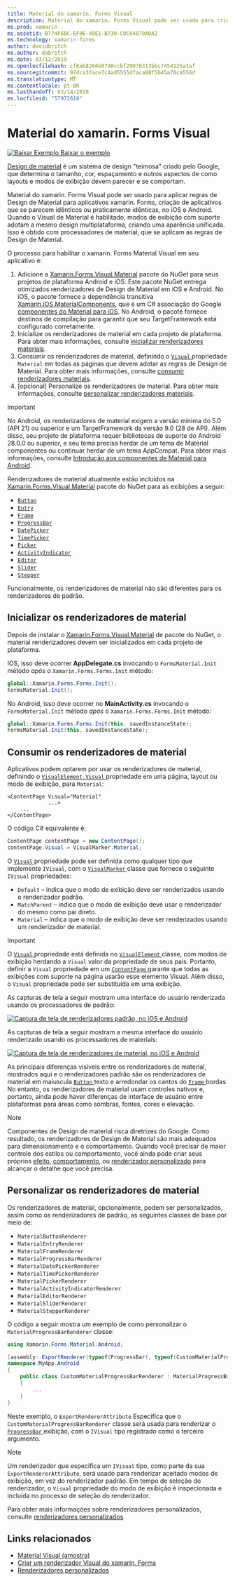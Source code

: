 ```yaml
---
title: Material do xamarin. Forms Visual
description: Material do xamarin. Forms Visual pode ser usado para criar aplicativos xamarin. Forms que se parecem idênticos ou praticamente idênticas, no iOS e Android.
ms.prod: xamarin
ms.assetid: B774F68C-EF9E-49E1-B738-CDC64879ADA2
ms.technology: xamarin-forms
author: davidbritch
ms.author: dabritch
ms.date: 03/12/2019
ms.openlocfilehash: cf6ab8266b0798ccbf29078313bbc7454125a1af
ms.sourcegitcommit: 97dca3face7c4ad5555dfaca88f5b45a70ca556d
ms.translationtype: MT
ms.contentlocale: pt-BR
ms.lasthandoff: 03/14/2019
ms.locfileid: "57972618"
---
```

# <a name="xamarinforms-material-visual"></a>Material do xamarin. Forms Visual

[![Baixar Exemplo](~/media/shared/download.png) Baixar o exemplo](https://developer.xamarin.com/samples/xamarin-forms/UserInterface/VisualDemos/)

[Design de material](https://material.io) é um sistema de design "teimosa" criado pelo Google, que determina o tamanho, cor, espaçamento e outros aspectos de como layouts e modos de exibição devem parecer e se comportam.

Material do xamarin. Forms Visual pode ser usado para aplicar regras de Design de Material para aplicativos xamarin. Forms, criação de aplicativos que se parecem idênticos ou praticamente idênticas, no iOS e Android. Quando o Visual de Material é habilitado, modos de exibição com suporte adotam a mesmo design multiplataforma, criando uma aparência unificada. Isso é obtido com processadores de material, que se aplicam as regras de Design de Material.

O processo para habilitar o xamarin. Forms Material Visual em seu aplicativo é:

1. Adicione a [Xamarin.Forms.Visual.Material](https://www.nuget.org/packages/Xamarin.Forms.Visual.Material/) pacote do NuGet para seus projetos de plataforma Android e iOS. Este pacote NuGet entrega otimizados renderizadores de Design de Material em iOS e Android. No iOS, o pacote fornece a dependência transitiva [Xamarin.iOS.MaterialComponents](https://www.nuget.org/packages/Xamarin.iOS.MaterialComponents), que é um C# associação do Google [componentes do Material para iOS](https://material.io/develop/ios/). No Android, o pacote fornece destinos de compilação para garantir que seu TargetFramework está configurado corretamente.
1. Inicialize os renderizadores de material em cada projeto de plataforma. Para obter mais informações, consulte [inicializar renderizadores materiais](#initialize-material-renderers).
1. Consumir os renderizadores de material, definindo o [ `Visual` ](xref:Xamarin.Forms.VisualElement.Visual) propriedade `Material` em todas as páginas que devem adotar as regras de Design de Material. Para obter mais informações, consulte [consumir renderizadores materiais](#consume-material-renderers).
1. [opcional] Personalize os renderizadores de material. Para obter mais informações, consulte [personalizar renderizadores materiais](#customize-material-renderers).

> [!IMPORTANT]
> No Android, os renderizadores de material exigem a versão mínima do 5.0 (API 21) ou superior e um TargetFramework da versão 9.0 (28 de API). Além disso, seu projeto de plataforma requer bibliotecas de suporte do Android 28.0.0 ou superior, e seu tema precisa herdar de um tema de Material componentes ou continuar herdar de um tema AppCompat. Para obter mais informações, consulte [Introdução aos componentes de Material para Android](https://github.com/material-components/material-components-android/blob/master/docs/getting-started.md).

Renderizadores de material atualmente estão incluídos na [Xamarin.Forms.Visual.Material](https://www.nuget.org/packages/Xamarin.Forms.Visual.Material/) pacote do NuGet para as exibições a seguir:

- [`Button`](xref:Xamarin.Forms.Button)
- [`Entry`](xref:Xamarin.Forms.Entry)
- [`Frame`](xref:Xamarin.Forms.Frame)
- [`ProgressBar`](xref:Xamarin.Forms.ProgressBar)
- [`DatePicker`](xref:Xamarin.Forms.DatePicker)
- [`TimePicker`](xref:Xamarin.Forms.TimePicker)
- [`Picker`](xref:Xamarin.Forms.Picker)
- [`ActivityIndicator`](xref:Xamarin.Forms.ActivityIndicator)
- [`Editor`](xref:Xamarin.Forms.Editor)
- [`Slider`](xref:Xamarin.Forms.Slider)
- [`Stepper`](xref:Xamarin.Forms.Stepper)

Funcionalmente, os renderizadores de material não são diferentes para os renderizadores de padrão.

## <a name="initialize-material-renderers"></a>Inicializar os renderizadores de material

Depois de instalar o [Xamarin.Forms.Visual.Material](https://www.nuget.org/packages/Xamarin.Forms.Visual.Material/) de pacote do NuGet, o material renderizadores devem ser inicializados em cada projeto de plataforma.

IOS, isso deve ocorrer **AppDelegate.cs** invocando o `FormsMaterial.Init` método *após* o `Xamarin.Forms.Forms.Init` método:

```csharp
global::Xamarin.Forms.Forms.Init();
FormsMaterial.Init();
```

No Android, isso deve ocorrer no **MainActivity.cs** invocando o `FormsMaterial.Init` método *após* o `Xamarin.Forms.Forms.Init` método:

```csharp
global::Xamarin.Forms.Forms.Init(this, savedInstanceState);
FormsMaterial.Init(this, savedInstanceState);
```

## <a name="consume-material-renderers"></a>Consumir os renderizadores de material

Aplicativos podem optarem por usar os renderizadores de material, definindo o [ `VisualElement.Visual` ](xref:Xamarin.Forms.VisualElement.Visual) propriedade em uma página, layout ou modo de exibição, para `Material`:

```xaml
<ContentPage Visual="Material"
             ...>
    ...
</ContentPage>
```

O código C# equivalente é:

```csharp
ContentPage contentPage = new ContentPage();
contentPage.Visual = VisualMarker.Material;
```

O [ `Visual` ](xref:Xamarin.Forms.VisualElement.Visual) propriedade pode ser definida como qualquer tipo que implemente `IVisual`, com o [ `VisualMarker` ](xref:Xamarin.Forms.VisualMarker) classe que fornece o seguinte `IVisual` propriedades:

- `Default` – indica que o modo de exibição deve ser renderizados usando o renderizador padrão.
- `MatchParent` – indica que o modo de exibição deve usar o renderizador do mesmo como pai direto.
- `Material` – indica que o modo de exibição deve ser renderizados usando um renderizador de material.

> [!IMPORTANT]
> O [ `Visual` ](xref:Xamarin.Forms.VisualElement.Visual) propriedade está definida no [ `VisualElement` ](xref:Xamarin.Forms.VisualElement) classe, com modos de exibição herdando a `Visual` valor da propriedade de seus pais. Portanto, definir a `Visual` propriedade em um [ `ContentPage` ](xref:Xamarin.Forms.ContentPage) garante que todas as exibições com suporte na página usarão esse elemento Visual. Além disso, o `Visual` propriedade pode ser substituída em uma exibição.

As capturas de tela a seguir mostram uma interface do usuário renderizada usando os processadores de padrão:

[![Captura de tela de renderizadores padrão, no iOS e Android](material-visual-images/default-renderers.png "exibições usando renderizadores padrão")](material-visual-images/default-renderers-large.png#lightbox)

As capturas de tela a seguir mostram a mesma interface do usuário renderizado usando os processadores de materiais:

[![Captura de tela de renderizadores de material, no iOS e Android](material-visual-images/material-renderers.png "exibições usando renderizadores de material")](material-visual-images/material-renderers-large.png#lightbox)

As principais diferenças visíveis entre os renderizadores de material, mostrados aqui e o renderizadores padrão são os renderizadores de material em maiuscula [ `Button` ](xref:Xamarin.Forms.Button) texto e arredondar os cantos do [ `Frame` ](xref:Xamarin.Forms.Frame)bordas. No entanto, os renderizadores de material usam controles nativos e, portanto, ainda pode haver diferenças de interface de usuário entre plataformas para áreas como sombras, fontes, cores e elevação.

> [!NOTE]
> Componentes de Design de material risca diretrizes do Google. Como resultado, os renderizadores de Design de Material são mais adequados para dimensionamento e o comportamento. Quando você precisar de maior controle dos estilos ou comportamento, você ainda pode criar seus próprios [efeito](~/xamarin-forms/app-fundamentals/effects/index.md), [comportamento](~/xamarin-forms/app-fundamentals/behaviors/index.md), ou [renderizador personalizado](~/xamarin-forms/app-fundamentals/custom-renderer/index.md) para alcançar o detalhe que você precisa.

## <a name="customize-material-renderers"></a>Personalizar os renderizadores de material

Os renderizadores de material, opcionalmente, podem ser personalizados, assim como os renderizadores de padrão, as seguintes classes de base por meio de:

- `MaterialButtonRenderer`
- `MaterialEntryRenderer`
- `MaterialFrameRenderer`
- `MaterialProgressBarRenderer`
- `MaterialDatePickerRenderer`
- `MaterialTimePickerRenderer`
- `MaterialPickerRenderer`
- `MaterialActivityIndicatorRenderer`
- `MaterialEditorRenderer`
- `MaterialSliderRenderer`
- `MaterialStepperRenderer`

O código a seguir mostra um exemplo de como personalizar o `MaterialProgressBarRenderer` classe:

```csharp
using Xamarin.Forms.Material.Android;

[assembly: ExportRenderer(typeof(ProgressBar), typeof(CustomMaterialProgressBarRenderer), new[] { typeof(VisualMarker.MaterialVisual) })]
namespace MyApp.Android
{
    public class CustomMaterialProgressBarRenderer : MaterialProgressBarRenderer
    {
        ...
    }
}
```

Neste exemplo, o `ExportRendererAttribute` Especifica que o `CustomMaterialProgressBarRenderer` classe será usada para renderizar o [ `ProgressBar` ](xref:Xamarin.Forms.ProgressBar) exibição, com o `IVisual` tipo registrado como o terceiro argumento.

> [!NOTE]
> Um renderizador que especifica um `IVisual` tipo, como parte da sua `ExportRendererAttribute`, será usado para renderizar aceitado modos de exibição, em vez do renderizador padrão. Em tempo de seleção do renderizador, o `Visual` propriedade do modo de exibição é inspecionada e incluída no processo de seleção do renderizador.

Para obter mais informações sobre renderizadores personalizados, consulte [renderizadores personalizados](~/xamarin-forms/app-fundamentals/custom-renderer/index.md).

## <a name="related-links"></a>Links relacionados

- [Material Visual (amostra)](https://developer.xamarin.com/samples/xamarin-forms/UserInterface/VisualDemos/)
- [Criar um renderizador Visual do xamarin. Forms](create.md)
- [Renderizadores personalizados](~/xamarin-forms/app-fundamentals/custom-renderer/index.md)
